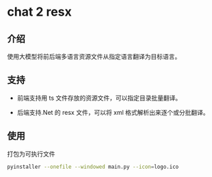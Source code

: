 # chat 2 resx

## 介绍

使用大模型将前后端多语言资源文件从指定语言翻译为目标语言。

## 支持

- 前端支持用 ts 文件存放的资源文件，可以指定目录批量翻译。

- 后端支持.Net 的 resx 文件，可以将 xml 格式解析出来逐个或分批翻译。

## 使用

打包为可执行文件

```sh
pyinstaller --onefile --windowed main.py --icon=logo.ico
```
